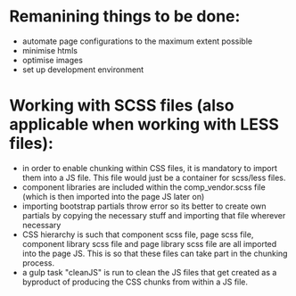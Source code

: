 # Remanining things to be done:

- automate page configurations to the maximum extent possible
- minimise htmls
- optimise images
- set up development environment

# Working with SCSS files (also applicable when working with LESS files):

- in order to enable chunking within CSS files, it is mandatory to import them into a JS file. This file would just be a container for scss/less files.
- component libraries are included within the comp_vendor.scss file (which is then imported into the page JS later on)
- importing bootstrap partials throw error so its better to create own partials by copying the necessary stuff and importing that file wherever necessary
- CSS hierarchy is such that component scss file, page scss file, component library scss file and page library scss file are all imported into the page JS. This is so that these files can take part in the chunking process.
- a gulp task "cleanJS" is run to clean the JS files that get created as a byproduct of producing the CSS chunks from within a JS file.
